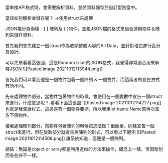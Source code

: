 當串接API格式時，會需要解析資料，並將資料儲存於自訂型別當中。

當該如何解析並儲存呢？
->使用struct來處理

JSON檔分為兩種 - [ ] 陣列及 { }物件，並視JSON檔的格式來組合運用物件＆陣列來儲存資料。

首先我們會先建立一個struct作為收納整體內容的All Data，並針對格式進行區分及設計。

可以先來看看這張圖，這是Random User的JSON格式，我覺得非常適合用來解釋JSON
![[Pasted image 20211012113944.png]]

首先我們可以看到他是一個物件包著一個陣列 & 一個物件，而這兩者的宣告方式有所不同。

先來處理物件部分，當物件包著物件的時候，會使用在一個變數中宣告一個struct來進行，什麼意思呢？ 看看下面這張圖
![[Pasted image 20211012114227.png]]
也就是我告訴程式，這邊還有一個物件要撈，所以我用let name:Name來再次宣告下個物件。

接著處理陣列部分，當物件包著陣列的時候該怎麼做？很簡單，同樣宣告一個struct來進行，但在變數部分就宣告為陣列的形式，可以看以下範例
![[Pasted image 20211012114508.png]]
讓系統知道，這邊是一個陣列。

總結：無論是object or array都是利用近似的方法來操作，概念上一樣，但因型別而有些許不一樣。
